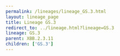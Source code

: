 ```yaml
---
permalink: /lineages/lineage_GS.3.html
layout: lineage_page
title: Lineage GS.3
redirect_to: ../lineage.html?lineage=GS.3
lineage: GS.3
parent: XBB.2.3.11
children: ['GS.3']
---
```

